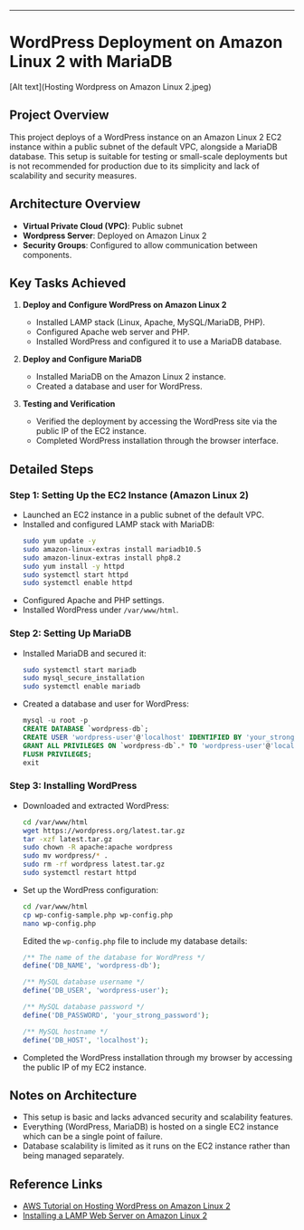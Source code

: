 ---

# WordPress Deployment on Amazon Linux 2 with MariaDB

[Alt text](Hosting Wordpress on Amazon Linux 2.jpeg)

## Project Overview

This project deploys of a WordPress instance on an Amazon Linux 2 EC2 instance within a public subnet of the default VPC, alongside a MariaDB database. This setup is suitable for testing or small-scale deployments but is not recommended for production due to its simplicity and lack of scalability and security measures.

## Architecture Overview

- **Virtual Private Cloud (VPC)**: Public subnet
- **Wordpress Server**: Deployed on Amazon Linux 2
- **Security Groups**: Configured to allow communication between components.
  
## Key Tasks Achieved

1. **Deploy and Configure WordPress on Amazon Linux 2**
   - Installed LAMP stack (Linux, Apache, MySQL/MariaDB, PHP).
   - Configured Apache web server and PHP.
   - Installed WordPress and configured it to use a MariaDB database.

2. **Deploy and Configure MariaDB**
   - Installed MariaDB on the Amazon Linux 2 instance.
   - Created a database and user for WordPress.

3. **Testing and Verification**
   - Verified the deployment by accessing the WordPress site via the public IP of the EC2 instance.
   - Completed WordPress installation through the browser interface.

## Detailed Steps

### Step 1: Setting Up the EC2 Instance (Amazon Linux 2)

- Launched an EC2 instance in a public subnet of the default VPC.
- Installed and configured LAMP stack with MariaDB:
  ```bash
  sudo yum update -y
  sudo amazon-linux-extras install mariadb10.5
  sudo amazon-linux-extras install php8.2
  sudo yum install -y httpd
  sudo systemctl start httpd
  sudo systemctl enable httpd
  ```
- Configured Apache and PHP settings.
- Installed WordPress under `/var/www/html`.

### Step 2: Setting Up MariaDB

- Installed MariaDB and secured it:
  ```bash
  sudo systemctl start mariadb
  sudo mysql_secure_installation
  sudo systemctl enable mariadb
  ```
- Created a database and user for WordPress:
  ```sql
  mysql -u root -p
  CREATE DATABASE `wordpress-db`;
  CREATE USER 'wordpress-user'@'localhost' IDENTIFIED BY 'your_strong_password';
  GRANT ALL PRIVILEGES ON `wordpress-db`.* TO 'wordpress-user'@'localhost';
  FLUSH PRIVILEGES;
  exit
  ```
### Step 3: Installing WordPress

- Downloaded and extracted WordPress:
  ```bash
  cd /var/www/html
  wget https://wordpress.org/latest.tar.gz
  tar -xzf latest.tar.gz
  sudo chown -R apache:apache wordpress
  sudo mv wordpress/* .
  sudo rm -rf wordpress latest.tar.gz
  sudo systemctl restart httpd
  ```
- Set up the WordPress configuration:
  ```bash
  cd /var/www/html
  cp wp-config-sample.php wp-config.php
  nano wp-config.php
  ```
  Edited the `wp-config.php` file to include my database details:
  ```php
  /** The name of the database for WordPress */
  define('DB_NAME', 'wordpress-db');

  /** MySQL database username */
  define('DB_USER', 'wordpress-user');

  /** MySQL database password */
  define('DB_PASSWORD', 'your_strong_password');

  /** MySQL hostname */
  define('DB_HOST', 'localhost');
  ```
- Completed the WordPress installation through my browser by accessing the public IP of my EC2 instance.

## Notes on Architecture

- This setup is basic and lacks advanced security and scalability features.
- Everything (WordPress, MariaDB) is hosted on a single EC2 instance which can be a single point of failure.
- Database scalability is limited as it runs on the EC2 instance rather than being managed separately.

## Reference Links

- [AWS Tutorial on Hosting WordPress on Amazon Linux 2](https://docs.aws.amazon.com/linux/al2/ug/hosting-wordpress.html)
- [Installing a LAMP Web Server on Amazon Linux 2](https://docs.aws.amazon.com/linux/al2/ug/ec2-lamp-amazon-linux-2.html)
```
